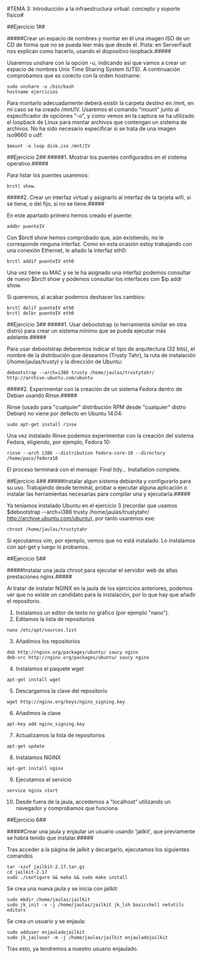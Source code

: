 #TEMA 3: Introducción a la infraestructura virtual: concepto y soporte físico#

##Ejercicio 1##

#####Crear un espacio de nombres y montar en él una imagen ISO de un CD de forma que no se pueda leer más que desde él. Pista: en ServerFault nos explican como hacerlo, usando el dispositivo loopback.#####

Usaremos unshare con la opción -u, indicando así que vamos a crear un espacio de nombres Unix Time Sharing System (UTS). A continuación comprobamos que es corecto con la orden hostname:

```shell
sudo unshare -u /bin/bash
hostname ejercicios
```

Para montarlo adecuadamente deberá existir la carpeta destino en /mnt, en mi caso se ha creado /mnt/IV. Usaremos el comando "mount" junto al especificador de opciones "-o", y como vemos en la captura se ha utilizado el loopback de Linux para montar archivos que contengan un sistema de archivos. No ha sido necesario especificar si se trata de una imagen iso9660 o udf:

```shell
$mount -o loop disk.iso /mnt/IV
```

##Ejercicio 2##
#####1. Mostrar los puentes configurados en el sistema operativo.#####

Para listar los puentes usaremos:

```shell
brctl show. 
```

#####2. Crear un interfaz virtual y asignarlo al interfaz de la tarjeta wifi, si se tiene, o del fijo, si no se tiene.#####

En este apartado primero hemos creado el puente:

```shell
addbr puenteIV 
```
Con $brctl show hemos comprobado que, aún existiendo, no le corresponde ninguna interfaz. Como en esta ocasión estoy trabajando con una conexión Ethernet, le añado la interfaz eth0:

```shell
brctl addif puenteIV eth0
```

Una vez tiene su MAC y se le ha asignado una interfaz podemos consultar de nuevo $brctl show y podemos consultar los interfaces con $ip addr show.

Si queremos, al acabar podemos deshacer los cambios:

```shell
brctl delif puenteIV eth0
brctl delbr puenteIV eth0
```

##Ejercicio 3##
#####1. Usar debootstrap (o herramienta similar en otra distro) para crear un sistema mínimo que se pueda ejecutar más adelante.#####

Para usar debootstrap deberemos indicar el tipo de arquitectura (32 bits), el nombre de la distribución que deseamos (Trusty Tahr), la ruta de instalación (/home/jaulas/trusty) y la dirección de Ubuntu:

```shell
debootstrap --arch=i386 trusty /home/jaulas/trustytahr/ http://archive.ubuntu.com/ubuntu
```

#####2. Experimentar con la creación de un sistema Fedora dentro de Debian usando Rinse.#####

Rinse (usado para "cualquier" distribución RPM desde "cualquier" distro Debian) no viene por defecto en Ubuntu 14.04:

```shell
sudo apt-get install rinse
```

Una vez instalado Rinse podemos experimentar con la creación del sistema Fedora, eligiendo, por ejemplo, Fedora 10:

```shell
rinse --arch i386 --distribution fedora-core-10 --directory /home/paco/fedora10
```

El proceso terminará con el mensaje: 
Final tidy...
Installation complete.


##Ejercicio 4##
#####Instalar algun sistema debianita y configurarlo para su uso. Trabajando desde terminal, probar a ejecutar alguna aplicación o instalar las herramientas necesarias para compilar una y ejecutarla.#####

Ya teníamos instalado Ubuntu en el ejercicio 3 (recordar que usamos $debootstrap --arch=i386 trusty /home/jaulas/trustytahr/ http://archive.ubuntu.com/ubuntu), por tanto usaremos ese:

```shell
chroot /home/jaulas/trustytahr
```

Si ejecutamos vim, por ejemplo, vemos que no está instalado. Lo instalamos con apt-get y luego lo probamos. 


##Ejercicio 5##

#####Instalar una jaula chroot para ejecutar el servidor web de altas prestaciones nginx.#####

Al tratar de instalar NGINX en la jaula de los ejercicios anteriores, podemos ver que no existe un candidato para la instalación, por lo que hay que añadir el repositorio.

1. Instalamos un editor de texto no gráfico (por ejemplo "nano").
2. Editamos la lista de repositorios 

```shell
nano /etc/apt/sources.list
```

3. Añadimos los repositorios

```shell
deb http://nginx.org/packages/ubuntu/ saucy nginx
deb-src http://nginx.org/packages/ubuntu/ saucy nginx
```

4. Instalamos el paquete wget 

```shell
apt-get install wget
```

5. Descargamos la clave del repositorio 
```shell
wget http://nginx.org/keys/nginx_signing.key
```

6. Añadimos la clave 

```shell
apt-key add nginx_signing.key
```

7. Actualizamos la lista de repositorios 

```shell
apt-get update
```

8. Instalamos NGINX 
```shell
apt-get install nginx
```

9. Ejecutamos el servicio 

```shell
service nginx start
```

10. Desde fuera de la jaula, accedemos a "localhost" utilizando un navegador y comprobamos que funciona


##Ejercicio 6##

#####Crear una jaula y enjaular un usuario usando 'jailkit', que previamente se habrá tenido que instalar.#####

Tras acceder a la página de jailkit y decargarlo, ejecutamos los siguientes comandos

```shell
tar -xzvf jailkit-2.17.tar.gz
cd jailkit-2.17
sudo ./configure && make && sudo make install
```

Se crea una nueva jaula y se inicia con jailkit:

```shell
sudo mkdir /home/jaulas/jailkit
sudo jk_init -v -j /home/jaulas/jailkit jk_lsh basicshell netutils editors
```

Se crea un usuario y se enjaula:

```shell
sudo adduser enjauladojailkit
sudo jk_jailuser -m -j /home/jaulas/jailkit enjauladojailkit
```

Tras esto, ya tendremos a nuestro usuario enjaulado.
